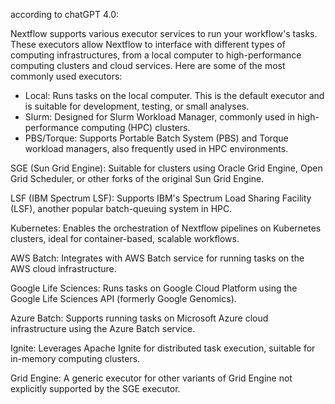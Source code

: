 according to chatGPT 4.0:


Nextflow supports various executor services to run your workflow's tasks. These executors allow Nextflow to interface with different types of computing infrastructures, from a local computer to high-performance computing clusters and cloud services. Here are some of the most commonly used executors:

- Local: Runs tasks on the local computer. This is the default executor and is suitable for development, testing, or small analyses.
- Slurm: Designed for Slurm Workload Manager, commonly used in high-performance computing (HPC) clusters.
- PBS/Torque: Supports Portable Batch System (PBS) and Torque workload managers, also frequently used in HPC environments.

SGE (Sun Grid Engine): Suitable for clusters using Oracle Grid Engine, Open Grid Scheduler, or other forks of the original Sun Grid Engine.

LSF (IBM Spectrum LSF): Supports IBM's Spectrum Load Sharing Facility (LSF), another popular batch-queuing system in HPC.

Kubernetes: Enables the orchestration of Nextflow pipelines on Kubernetes clusters, ideal for container-based, scalable workflows.

AWS Batch: Integrates with AWS Batch service for running tasks on the AWS cloud infrastructure.

Google Life Sciences: Runs tasks on Google Cloud Platform using the Google Life Sciences API (formerly Google Genomics).

Azure Batch: Supports running tasks on Microsoft Azure cloud infrastructure using the Azure Batch service.

Ignite: Leverages Apache Ignite for distributed task execution, suitable for in-memory computing clusters.

Grid Engine: A generic executor for other variants of Grid Engine not explicitly supported by the SGE executor.

